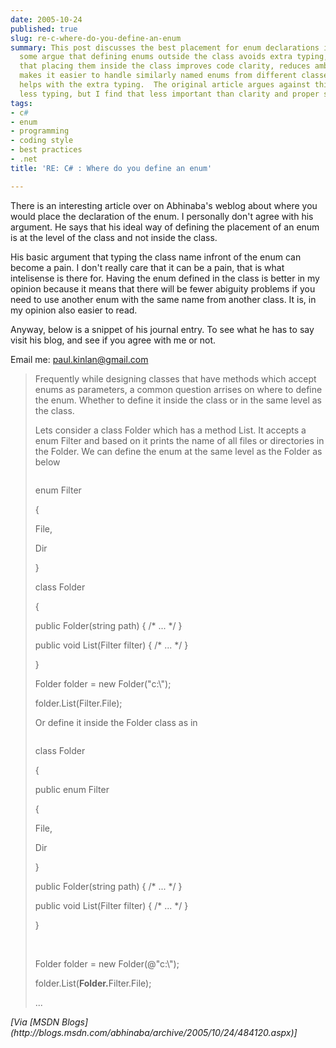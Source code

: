 ```yaml
---
date: 2005-10-24
published: true
slug: re-c-where-do-you-define-an-enum
summary: This post discusses the best placement for enum declarations in C#.  While
  some argue that defining enums outside the class avoids extra typing, I believe
  that placing them inside the class improves code clarity, reduces ambiguity, and
  makes it easier to handle similarly named enums from different classes.  IntelliSense
  helps with the extra typing.  The original article argues against this, prioritizing
  less typing, but I find that less important than clarity and proper scoping.
tags:
- c#
- enum
- programming
- coding style
- best practices
- .net
title: 'RE: C# : Where do you define an enum'

---
```

There is an interesting article over on Abhinaba's weblog about where you would place the declaration of the enum.  I personally don't agree with his argument.  He says that his ideal way of defining the placement of an enum is at the level of the class and not inside the class.<p />His basic argument that typing the class name infront of the enum can become a pain.  I don't really care that it can be a pain, that is what intelisense is there for.  Having the enum defined in the class is better in my opinion because it means that there will be fewer abiguity problems if you need to use another enum with the same name from another class.  It is, in my opinion also easier to read.<p />Anyway, below is a snippet of his journal entry.   To see what he has to say visit his blog, and see if you agree with me or not.<p />Email me: [paul.kinlan@gmail.com](mailto:%20paul.kinlan@gmail.com)<p /><blockquote>
<p>Frequently while designing classes that have methods which accept enums as parameters, a common question arrises on where to define the enum. Whether to define it inside the class or in the same level as the class. </p>
<p>Lets consider a class Folder which has a method List. It accepts a enum Filter and based on it prints the name of all files or directories in the Folder. We can define the enum at the same level as the Folder as below</p>
<div class="CodeRay">
  <div class="code"><pre></pre></div>
</div>

<p>enum Filter</p>
<p>{</p>
<p>    File,</p>
<p>    Dir</p>
<p>}</p>
<p>class Folder</p>
<p>{</p>
<p>    public Folder(string path) { /* ... */ }</p>
<p>    public void List(Filter filter) { /* ... */ }</p>
<p>}</p>
<p>Folder folder = new Folder("c:\");</p>
<p>folder.List(Filter.File);</p>
<p>Or define it inside the Folder class as in</p>
<div class="CodeRay">
  <div class="code"><pre></pre></div>
</div>

<p>class Folder</p>
<p>{</p>
<p>    public enum Filter</p>
<p>    {</p>
<p>        File,</p>
<p>        Dir</p>
<p>    }</p>
<p>    public Folder(string path) { /* ... */ }</p>
<p>    public void List(Filter filter) { /* ... */ }</p>
<p>}</p>
<p> </p>
<p>Folder folder = new Folder(@"c:\");</p>
<p>folder.List(<strong>Folder.</strong>Filter.File);</p>
<p>...</p>
</blockquote><i>[Via [MSDN Blogs](http://blogs.msdn.com/abhinaba/archive/2005/10/24/484120.aspx)]</i><p />

